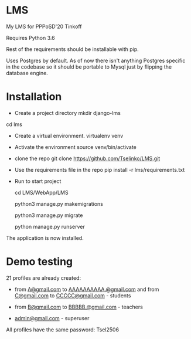 # LMS
My LMS for PPPoSD'20 Tinkoff

Requires Python 3.6

Rest of the requirements should be installable with pip.

Uses Postgres by default. As of now there isn't anything Postgres specific in the codebase so it should be portable to Mysql just by flipping the database engine.

# Installation
- Create a project directory
mkdir django-lms

cd lms

- Create a virtual environment.
virtualenv venv

- Activate the environment
source venv/bin/activate

- clone the repo
git clone https://github.com/Tselinko/LMS.git

- Use the requirements file in the repo
pip install -r lms/requirements.txt

- Run to start project
  
  cd LMS/WebApp/LMS

  python3 manage.py makemigrations

  python3 manage.py migrate

  python manage.py runserver

The application is now installed. 

# Demo testing

21 profiles are already created:

- from A@gmail.com to AAAAAAAAAA.@gmail.com and from C@gmail.com to CCCCC@gmail.com - students

- from B@gmail.com to BBBBB.@gmail.com - teachers

- admin@gmail.com - superuser

All profiles have the same password: Tsel2506
